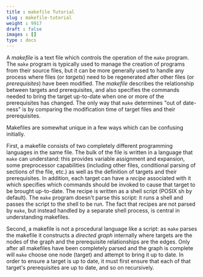 ```yaml
---
title : makefile Tutorial
slug : makefile-tutorial
weight : 9917
draft : false
images : []
type : docs
---
```


A _makefile_ is a text file which controls the operation of the `make` program.  The `make` program is typically used to manage the creation of programs from their source files, but it can be more generally used to handle any process where files (or _targets_) need to be regenerated after other files (or _prerequisites_) have been modified.  The _makefile_ describes the relationship between targets and prerequisites, and also specifies the commands needed to bring the target up-to-date when one or more of the prerequisites has changed.  The only way that `make` determines "out of date-ness" is by comparing the modification time of target files and their prerequisites.

Makefiles are somewhat unique in a few ways which can be confusing initially.

First, a makefile consists of two completely different programming languages in the same file.  The bulk of the file is written in a language that `make` can understand: this provides variable assignment and expansion, some preprocessor capabilities (including other files, conditional parsing of sections of the file, etc.) as well as the definition of targets and their prerequisites.  In addition, each target can have a _recipe_ associated with it which specifies which commands should be invoked to cause that target to be brought up-to-date.  The recipe is written as a shell script (POSIX sh by default).  The `make` program doesn't parse this script: it runs a shell and passes the script to the shell to be run.  The fact that recipes are not parsed by `make`, but instead handled by a separate shell process, is central in understanding makefiles.

Second, a makefile is not a procedural language like a script: as `make` parses the makefile it constructs a _directed graph_ internally where targets are the nodes of the graph and the prerequisite relationships are the edges.  Only after all makefiles have been completely parsed and the graph is complete will `make` choose one node (target) and attempt to bring it up to date.  In order to ensure a target is up to date, it must first ensure that each of that target's prerequisites are up to date, and so on recursively.

